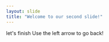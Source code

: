 ```yaml
---
layout: slide
title: "Welcome to our second slide!"
---
```

let's finish
Use the left arrow to go back!
